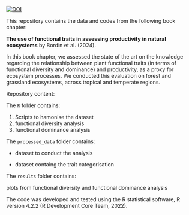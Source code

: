 [![DOI](https://zenodo.org/badge/DOI/10.5281/zenodo.10904614.svg)](https://doi.org/10.5281/zenodo.10904614)

This repository contains the data and codes from the following book chapter:

**The use of functional traits in assessing productivity in natural ecosystems** by Bordin et al. (2024).

In this book chapter, we assessed the state of the art on the knowledge regarding the relationship between plant functional traits (in terms of functional diversity and dominance) and productivity, as a proxy for ecosystem processes. We conducted this evaluation on forest and grassland ecosystems, across tropical and temperate regions.

Repository content:

The `R` folder contains:

1.  Scripts to hamonise the dataset
2.  functional diversity analysis
3.  functional dominance analysis

The `processed_data` folder contains:

-   dataset to conduct the analysis

-   dataset containg the trait categorisation

The `results` folder contains:

plots from functional diversity and functional dominance analysis

The code was developed and tested using the R statistical software, R version 4.2.2 (R Development Core Team, 2022).
